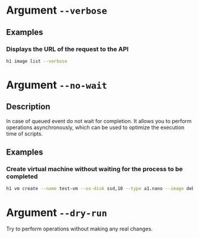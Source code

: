 # Argument ```--verbose```

## Examples

### Displays the URL of the request to the API

```bash
h1 image list --verbose
```

# Argument ``--no-wait``

## Description

In case of queued event do not wait for completion. It allows you to perform operations 
asynchronously, which can be used to optimize the execution time of scripts.

## Examples

### Create virtual machine without waiting for the process to be completed
```bash
h1 vm create --name test-vm --os-disk ssd,10 --type a1.nano --image debian --ssh my-ssh --no-wait
```

# Argument ``--dry-run``

Try to perform operations without making any real changes.